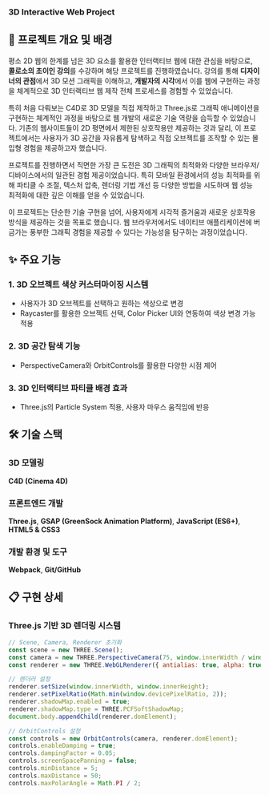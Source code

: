 ### 3D Interactive Web Project

## 📝 프로젝트 개요 및 배경
평소 2D 웹의 한계를 넘은 3D 요소를 활용한 인터랙티브 웹에 대한 관심을 바탕으로, **콜로소의 초이인 강의**를 수강하며 해당 프로젝트를 진행하였습니다. 강의를 통해 **디자이너의 관점**에서 3D 모션 그래픽을 이해하고, **개발자의 시각**에서 이를 웹에 구현하는 과정을 체계적으로 3D 인터랙티브 웹 제작 전체 프로세스를 경험할 수 있었습니다.

특히 처음 다뤄보는 C4D로 3D 모델을 직접 제작하고 Three.js로 그래픽 애니메이션을 구현하는 체계적인 과정을 바탕으로 웹 개발의 새로운 기술 역량을 습득할 수 있었습니다. 기존의 웹사이트들이 2D 평면에서 제한된 상호작용만 제공하는 것과 달리, 이 프로젝트에서는 사용자가 3D 공간을 자유롭게 탐색하고 직접 오브젝트를 조작할 수 있는 몰입형 경험을 제공하고자 했습니다.

프로젝트를 진행하면서 직면한 가장 큰 도전은 3D 그래픽의 최적화와 다양한 브라우저/디바이스에서의 일관된 경험 제공이었습니다. 특히 모바일 환경에서의 성능 최적화를 위해 파티클 수 조절, 텍스처 압축, 렌더링 기법 개선 등 다양한 방법을 시도하며 웹 성능 최적화에 대한 깊은 이해를 얻을 수 있었습니다.

이 프로젝트는 단순한 기술 구현을 넘어, 사용자에게 시각적 즐거움과 새로운 상호작용 방식을 제공하는 것을 목표로 했습니다. 웹 브라우저에서도 네이티브 애플리케이션에 버금가는 풍부한 그래픽 경험을 제공할 수 있다는 가능성을 탐구하는 과정이었습니다.


## ✨ 주요 기능
### 1. 3D 오브젝트 색상 커스터마이징 시스템
- 사용자가 3D 오브젝트를 선택하고 원하는 색상으로 변경
- Raycaster를 활용한 오브젝트 선택, Color Picker UI와 연동하여 색상 변경 가능 적용

### 2. 3D 공간 탐색 기능
- PerspectiveCamera와 OrbitControls를 활용한 다양한 시점 제어

### 3. 3D 인터랙티브 파티클 배경 효과
- Three.js의 Particle System 적용, 사용자 마우스 움직임에 반응

## 🛠️ 기술 스택

### 3D 모델링 
**C4D (Cinema 4D)**

### 프론트엔드 개발
**Three.js**,  **GSAP (GreenSock Animation Platform)**, **JavaScript (ES6+)**, **HTML5 & CSS3**

### 개발 환경 및 도구
**Webpack**, **Git/GitHub**


## 📋 구현 상세
### Three.js 기반 3D 렌더링 시스템
```javascript
// Scene, Camera, Renderer 초기화
const scene = new THREE.Scene();
const camera = new THREE.PerspectiveCamera(75, window.innerWidth / window.innerHeight, 0.1, 1000);
const renderer = new THREE.WebGLRenderer({ antialias: true, alpha: true });

// 렌더러 설정
renderer.setSize(window.innerWidth, window.innerHeight);
renderer.setPixelRatio(Math.min(window.devicePixelRatio, 2));
renderer.shadowMap.enabled = true;
renderer.shadowMap.type = THREE.PCFSoftShadowMap;
document.body.appendChild(renderer.domElement);

// OrbitControls 설정
const controls = new OrbitControls(camera, renderer.domElement);
controls.enableDamping = true;
controls.dampingFactor = 0.05;
controls.screenSpacePanning = false;
controls.minDistance = 5;
controls.maxDistance = 50;
controls.maxPolarAngle = Math.PI / 2;

